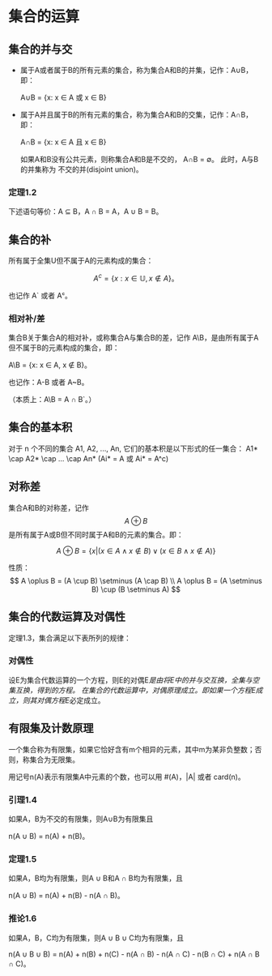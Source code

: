 # 集合的运算

## 集合的并与交

  - 属于A或者属于B的所有元素的集合，称为集合A和B的并集，记作：A∪B，即：

    A∪B = {x: x ∈ A 或 x ∈ B}

  - 属于A并且属于B的所有元素的集合，称为集合A和B的交集，记作：A∩B，即：

    A∩B = {x: x ∈ A 且 x ∈ B}

    如果A和B没有公共元素，则称集合A和B是不交的， A∩B = ∅。
    此时，A与B的并集称为 不交的并(disjoint union)。

### 定理1.2

下述语句等价：A ⊆ B，A ∩ B = A，A ∪ B = B。

## 集合的补

所有属于全集U但不属于A的元素构成的集合：

$$
A^c = \{x: x \in \mathbb{U}, x \not\in A \}。
$$

也记作 A` 或者 Aᶜ。

### 相对补/差

集合B关于集合A的相对补，或称集合A与集合B的差，记作 A\B，是由所有属于A但不属于B的元素构成的集合，即：

A\B = {x: x ∈ A, x ∉ B}。

也记作：A-B 或者 A~B。

（本质上：A\B = A ∩ B`。）

## 集合的基本积<a href='#fundamental-products'></a>

对于 n 个不同的集合 A1, A2, ..., An, 它们的基本积是以下形式的任一集合：
A1* \cap A2* \cap ... \cap An* (Ai* = A 或 Ai* = A^c)

## 对称差

集合A和B的对称差，记作
$$
A ⊕ B
$$
是所有属于A或B但不同时属于A和B的元素的集合。即：

$$
A \oplus B = \{x | (x \in A \land x \not\in B) \lor (x \in B \land x \not\in A)\}
$$

性质：
$$
A \oplus B = (A \cup B) \setminus (A \cap B) \\
A \oplus B = (A \setminus B) \cup (B \setminus A)
$$

## 集合的代数运算及对偶性

定理1.3，集合满足以下表所列的规律：

### 对偶性

设E为集合代数运算的一个方程，则E的对偶E*是由将E中的并与交互换，全集与空集互换，得到的方程。
在集合的代数运算中，对偶原理成立。即如果一个方程E成立，则其对偶方程E*必定成立。

## 有限集及计数原理

一个集合称为有限集，如果它恰好含有m个相异的元素，其中m为某非负整数；否则，称集合为无限集。

用记号n(A)表示有限集A中元素的个数，也可以用 #(A)，|A| 或者 card(n)。

### 引理1.4

如果A，B为不交的有限集，则A∪B为有限集且

n(A ∪ B) = n(A) + n(B)。

### 定理1.5

如果A，B均为有限集，则A ∪ B和A ∩ B均为有限集，且

n(A ∪ B) = n(A) + n(B) - n(A ∩ B)。

### 推论1.6

如果A，B，C均为有限集，则A ∪ B ∪ C均为有限集，且

n(A ∪ B ∪ B) = n(A) + n(B) + n(C) - n(A ∩ B) - n(A ∩ C) - n(B ∩ C) + n(A ∩ B ∩ C)。
